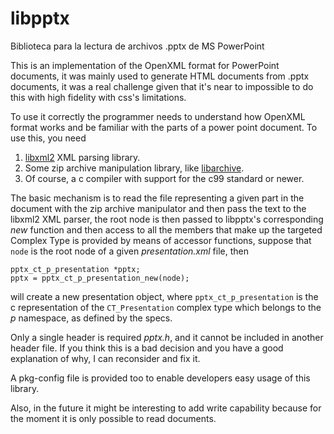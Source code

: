 # libpptx
Biblioteca para la lectura de archivos .pptx de MS PowerPoint

This is an implementation of the OpenXML format for PowerPoint documents, it was mainly used to generate HTML documents from .pptx documents, it was a real challenge given that it's near to impossible to do this with high fidelity with css's limitations.

To use it correctly the programmer needs to understand how OpenXML format works and be familiar with the parts of a power point document. To use this, you need

1. [libxml2](https://www.google.co.ve/url?sa=t&rct=j&q=&esrc=s&source=web&cd=1&cad=rja&uact=8&ved=0ahUKEwi16oOL6rnTAhUJZCYKHYebD04QFggjMAA&url=http%3A%2F%2Fxmlsoft.org%2F&usg=AFQjCNH6UicY70qLDVGTEZCAGPdZzJSgFw&sig2=-IHVCxhDhz5I18ipv94Jhw) XML parsing library.
2. Some zip archive manipulation library, like [libarchive](http://www.libarchive.org/).
3. Of course, a c compiler with support for the c99 standard or newer.

The basic mechanism is to read the file representing a given part in the document with the zip archive manipulator and then pass the text to the libxml2 XML parser, the root node is then passed to libpptx's corresponding *new* function and then access to all the members that make up the targeted Complex Type is provided by means of accessor functions, suppose that `node` is the root node of a given *presentation.xml* file, then

    pptx_ct_p_presentation *pptx;
    pptx = pptx_ct_p_presentation_new(node);
    
will create a new presentation object, where `pptx_ct_p_presentation` is the c representation of the `CT_Presentation` complex type which belongs to the *p* namespace, as defined by the specs.

Only a single header is required *pptx.h*, and it cannot be included in another header file. If you think this is a bad decision and you have a good explanation of why, I can reconsider and fix it.

A pkg-config file is provided too to enable developers easy usage of this library.

Also, in the future it might be interesting to add write capability because for the moment it is only possible to read documents.
